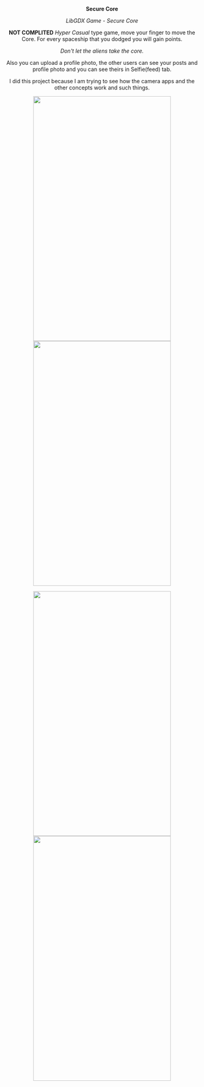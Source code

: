 <p align="center">
  <b>Secure Core</b>
  </p>
  
<p align="center">
  <i>LibGDX Game - Secure Core</i>
  </p>
  
<p align="center">
 <b>NOT COMPLITED</b> <i>Hyper Casual</i> type game, move your finger to move the Core. For every spaceship that you dodged you will gain points.
 </p>
 
 <p align="center">
  <i>Don't let the aliens take the core.</i>
  </p>
 
<p align="center">
  Also you can upload a profile photo, the other users can see your posts and profile photo and you can see theirs in Selfie(feed) tab.
  </p>
  
<p align="center">
  I did this project because I am trying to see how the camera apps and the other concepts work and such things. 
  </p>
  
<p align="center">
  <img width="360" height="640" src="https://user-images.githubusercontent.com/34456517/89758735-28850080-daf1-11ea-8860-96f5e9b6fe26.jpg">
  <img width="360" height="640" src="https://user-images.githubusercontent.com/34456517/89758785-50746400-daf1-11ea-87bb-ce65bb6c75a4.jpg">
  </p>
  
<p align="center">
  <img width="360" height="640" src="https://user-images.githubusercontent.com/34456517/89758788-51a59100-daf1-11ea-87b2-b357df118155.jpg">
  <img width="360" height="640" src="https://user-images.githubusercontent.com/34456517/89758792-523e2780-daf1-11ea-8d85-ed4e6e13b336.jpg">
  </p>
